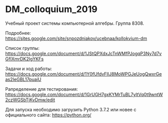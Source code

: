 # DM_colloquium_2019

Учебный проект системы компьютерной алгебры.
Группа 8308.

Подробнее: https://sites.google.com/site/snpozdniakov/ucebnaa/kollokvium-dm

Список группы: https://docs.google.com/document/d/1JStQPXdxJcTnWMfPJogqP3Ny7d7vGfIXmrDK2lgYKFs

Задачи и ход работы: https://docs.google.com/document/d/1Y0fUfdvFIlJ8MoWPGJeUogQwxrGeas2IeGBL17puaiU

Рапределение для тестирования: https://docs.google.com/document/d/1GrUGH7gxKYMrTuBL7yltVq0t9wntW2czWGSbTjKvDmw/edit

Для запуска необходимо загрузить Python 3.7.2 или новее c официального сайта: https://python.org/
